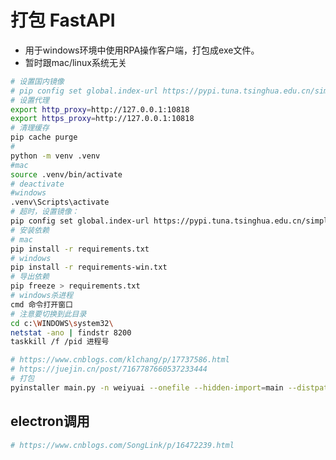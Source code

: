 <!--
 * @Author: jackning 270580156@qq.com
 * @Date: 2024-08-20 22:01:32
 * @LastEditors: error: error: git config user.name & please set dead value or install git && error: git config user.email & please set dead value or install git & please set dead value or install git
 * @LastEditTime: 2024-08-21 07:20:48
 * @Description: bytedesk.com https://github.com/Bytedesk/bytedesk
 *   Please be aware of the BSL license restrictions before installing Bytedesk IM – 
 *  selling, reselling, or hosting Bytedesk IM as a service is a breach of the terms and automatically terminates your rights under the license. 
 *  仅支持企业内部员工自用，严禁私自用于销售、二次销售或者部署SaaS方式销售 
 *  Business Source License 1.1: https://github.com/Bytedesk/bytedesk/blob/main/LICENSE 
 *  contact: 270580156@qq.com 
 * 联系：270580156@qq.com
 * Copyright (c) 2024 by bytedesk.com, All Rights Reserved. 
-->
# 打包 FastAPI

- 用于windows环境中使用RPA操作客户端，打包成exe文件。
- 暂时跟mac/linux系统无关

```bash
# 设置国内镜像
# pip config set global.index-url https://pypi.tuna.tsinghua.edu.cn/simple
# 设置代理
export http_proxy=http://127.0.0.1:10818
export https_proxy=http://127.0.0.1:10818
# 清理缓存
pip cache purge
# 
python -m venv .venv
#mac
source .venv/bin/activate
# deactivate
#windows
.venv\Scripts\activate
# 超时，设置镜像：
pip config set global.index-url https://pypi.tuna.tsinghua.edu.cn/simple
# 安装依赖
# mac
pip install -r requirements.txt
# windows
pip install -r requirements-win.txt
# 导出依赖
pip freeze > requirements.txt
# windows杀进程
cmd 命令打开窗口
# 注意要切换到此目录
cd c:\WINDOWS\system32\ 
netstat -ano | findstr 8200
taskkill /f /pid 进程号
```

```bash
# https://www.cnblogs.com/klchang/p/17737586.html
# https://juejin.cn/post/7167787660537233444
# 打包
pyinstaller main.py -n weiyuai --onefile --hidden-import=main --distpath=../dist-python
```

## electron调用

```bash
# https://www.cnblogs.com/SongLink/p/16472239.html
```
